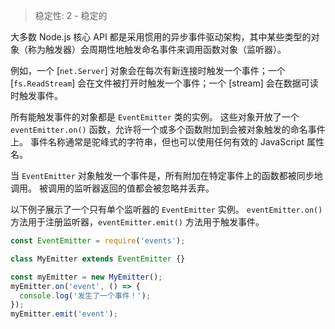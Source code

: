 
> 稳定性: 2 - 稳定的

<!--type=module-->

大多数 Node.js 核心 API 都是采用惯用的异步事件驱动架构，其中某些类型的对象（称为触发器）会周期性地触发命名事件来调用函数对象（监听器）。

例如，一个 [`net.Server`] 对象会在每次有新连接时触发一个事件；一个 [`fs.ReadStream`] 会在文件被打开时触发一个事件；一个 [stream] 会在数据可读时触发事件。

所有能触发事件的对象都是 `EventEmitter` 类的实例。
这些对象开放了一个 `eventEmitter.on()` 函数，允许将一个或多个函数附加到会被对象触发的命名事件上。
事件名称通常是驼峰式的字符串，但也可以使用任何有效的 JavaScript 属性名。

当 `EventEmitter` 对象触发一个事件是，所有附加在特定事件上的函数都被同步地调用。
被调用的监听器返回的值都会被忽略并丢弃。

以下例子展示了一个只有单个监听器的 `EventEmitter` 实例。
`eventEmitter.on()` 方法用于注册监听器，`eventEmitter.emit()` 方法用于触发事件。


```js
const EventEmitter = require('events');

class MyEmitter extends EventEmitter {}

const myEmitter = new MyEmitter();
myEmitter.on('event', () => {
  console.log('发生了一个事件！');
});
myEmitter.emit('event');
```

